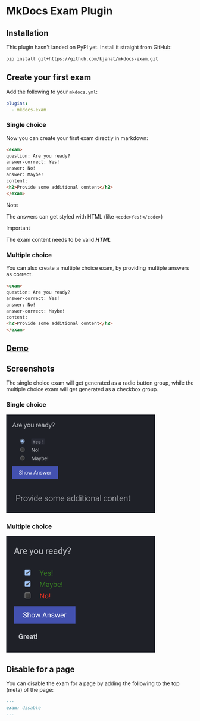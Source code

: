 # MkDocs Exam Plugin

## Installation

This plugin hasn't landed on PyPI yet. Install it straight from GitHub:

```bash
pip install git+https://github.com/kjanat/mkdocs-exam.git
```

## Create your first exam

Add the following to your `mkdocs.yml`:

```yaml
plugins:
  - mkdocs-exam
```

### Single choice

Now you can create your first exam directly in markdown:

```markdown
<exam>
question: Are you ready?
answer-correct: Yes!
answer: No!
answer: Maybe!
content:
<h2>Provide some additional content</h2>
</exam>
```

> [!NOTE]
> The answers can get styled with HTML (like `<code>Yes!</code>`)

> [!IMPORTANT]
> The exam content needs to be valid **_HTML_**

### Multiple choice

You can also create a multiple choice exam, by providing multiple answers as correct.

```markdown
<exam>
question: Are you ready?
answer-correct: Yes!
answer: No!
answer-correct: Maybe!
content:
<h2>Provide some additional content</h2>
</exam>
```

## [Demo](https://kjanat.github.io/mkdocs-exam/)

## Screenshots

The single choice exam will get generated as a radio button group, while the multiple choice exam will get generated as a checkbox group.

### Single choice

<img src="assets/images/exam.png" width="400rem">

### Multiple choice

<img src="assets/images/exam-multi.png" width="400rem">

## Disable for a page

You can disable the exam for a page by adding the following to the top (meta) of the page:

```markdown
---
exam: disable
---
```
